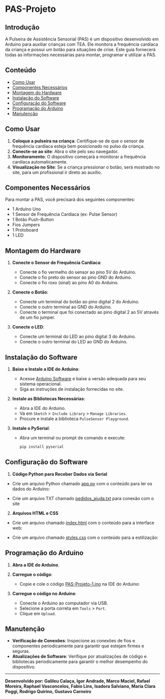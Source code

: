 # PAS-Projeto

## Introdução
A Pulseira de Assistência Sensorial (PAS) é um dispositivo desenvolvido em Arduino para auxiliar crianças com TEA. Ele monitora a frequência cardíaca da criança e possui um botão para situações de crise. Este guia fornecerá todas as informações necessárias para montar, programar e utilizar a PAS.

## Conteúdo

- [Como Usar](#como-usar)
- [Componentes Necessários](#componentes-necess%C3%A1rios)
- [Montagem do Hardware](#montagem-do-hardware)
- [Instalação do Software](#instala%C3%A7%C3%A3o-do-software)
- [Configuração do Software](#configuração-do-software)
- [Programação do Arduino](#programa%C3%A7%C3%A3o-do-arduino)
- [Manutenção](#manuten%C3%A7%C3%A3o)

## Como Usar

1. **Coloque a pulseira na criança**: Certifique-se de que o sensor de frequência cardíaca esteja bem posicionado no pulso da criança.
2. **Conecte-se ao site**: Abra o site pelo seu navegador.
3. **Monitoramento**: O dispositivo começará a monitorar a frequência cardíaca automaticamente.
4. **Visualização no Site**: Se a criança pressionar o botão, será mostrado no site, para um profissional ir direto ao auxílio.

## Componentes Necessários

Para montar a PAS, você precisará dos seguintes componentes:

- 1 Arduino Uno
- 1 Sensor de Frequência Cardíaca (ex: Pulse Sensor)
- 1 Botão Push-Button
- Fios Jumpers
- 1 Protoboard
- 1 LED

## Montagem do Hardware

1. **Conecte o Sensor de Frequência Cardíaca**:
    - Conecte o fio vermelho do sensor ao pino 5V do Arduino.
    - Conecte o fio preto do sensor ao pino GND do Arduino.
    - Conecte o fio roxo (sinal) ao pino A0 do Arduino.

2. **Conecte o Botão**:
    - Conecte um terminal do botão ao pino digital 2 do Arduino.
    - Conecte o outro terminal ao GND do Arduino.
    - Conecte o terminal que foi conectado ao pino digital 2 ao 5V através de um fio jumper.

3. **Conecte o LED**:
   - Conecte um terminal do LED ao pino digital 3 do Arduino.
   - Conecte o outro terminal do LED ao GND do Arduino.

## Instalação do Software

1. **Baixe e Instale a IDE do Arduino**:
    - Acesse [Arduino Software](https://www.arduino.cc/en/software) e baixe a versão adequada para seu sistema operacional.
    - Siga as instruções de instalação fornecidas no site.

2. **Instale as Bibliotecas Necessárias**:
    - Abra a IDE do Arduino.
    - Vá em `Sketch` > `Include Library` > `Manage Libraries`.
    - Procure e instale a biblioteca `PulseSensor Playground`.

3. **Instale o PySerial**:
    - Abra um terminal ou prompt de comando e execute:
      ```sh
      pip install pyserial
      ```
## Configuração do Software
    
1. **Código Python para Receber Dados via Serial**

- Crie um arquivo Python chamado [app.py](https://github.com/oMarcoMaciel/PAS-Projeto-1/blob/main/app.py) com o conteúdo para ler os dados do Arduino:

- Crie um arquivo TXT chamado [pedidos_ajuda.txt](https://github.com/oMarcoMaciel/PAS-Projeto-1/blob/main/pedidos_ajuda.txt) para conexão com o site 

2. **Arquivos HTML e CSS**

- Crie um arquivo chamado [index.html](https://github.com/oMarcoMaciel/PAS-Projeto-1/blob/main/index.html) com o conteúdo para a interface web:

- Crie um arquivo chamado [styles.css](https://github.com/oMarcoMaciel/PAS-Projeto-1/blob/main/styles.css) com o conteúdo para a estilização:
  
## Programação do Arduino

1. **Abra a IDE do Arduino**.
2. **Carregue o código**:
    - Copie e cole o código [PAS-Projeto-1.ino](https://github.com/oMarcoMaciel/PAS-Projeto-1/blob/main/PAS-Projeto-1.ino) na IDE do Arduino:

3. **Carregue o código no Arduino**:
    - Conecte o Arduino ao computador via USB.
    - Selecione a porta correta em `Tools` > `Port`.
    - Clique em `Upload`.

## Manutenção

- **Verificação de Conexões**: Inspecione as conexões de fios e componentes periodicamente para garantir que estejam firmes e seguras.
- **Atualizações de Software**: Verifique por atualizações de código e bibliotecas periodicamente para garantir o melhor desempenho do dispositivo.

---

**Desenvolvido por: Galileu Calaça, Igor Andrade, Marco Maciel, Rafael Moreira, Raphael Vasconcelos, Fabio Lins, Isadora Salviano, Maria Clara Poggi, Rodrigo Quirino, Gustavo Carneiro**
